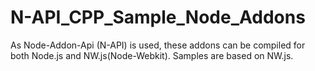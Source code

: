 # N-API_CPP_Sample_Node_Addons

As Node-Addon-Api (N-API) is used, these addons can be compiled for both Node.js and NW.js(Node-Webkit). Samples are based on NW.js.
